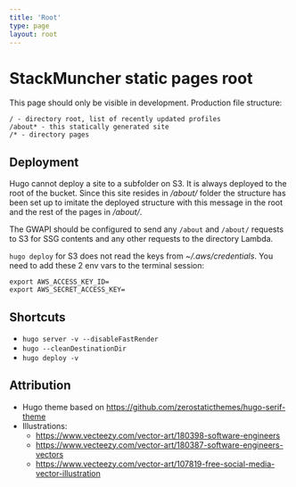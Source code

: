 ```yaml
---
title: 'Root'
type: page
layout: root
---
```


# StackMuncher static pages root

This page should only be visible in development. Production file structure:

```
/ - directory root, list of recently updated profiles
/about* - this statically generated site
/* - directory pages
```

## Deployment

Hugo cannot deploy a site to a subfolder on S3. It is always deployed to the root of the bucket.
Since this site resides in */about/* folder the structure has been set up to imitate the deployed structure with this message in the root
and the rest of the pages in */about/*.

The GWAPI should be configured to send any `/about` and `/about/` requests to S3 for SSG contents and any other requests to the directory Lambda.

`hugo deploy` for S3 does not read the keys from *~/.aws/credentials*. You need to add these 2 env vars to the terminal session:

```
export AWS_ACCESS_KEY_ID=
export AWS_SECRET_ACCESS_KEY=
```

## Shortcuts

* `hugo server -v --disableFastRender`
* `hugo --cleanDestinationDir`
* `hugo deploy -v`

## Attribution

* Hugo theme based on https://github.com/zerostaticthemes/hugo-serif-theme
* Illustrations:
  *  https://www.vecteezy.com/vector-art/180398-software-engineers
  *  https://www.vecteezy.com/vector-art/180387-software-engineers-vectors
  *  https://www.vecteezy.com/vector-art/107819-free-social-media-vector-illustration